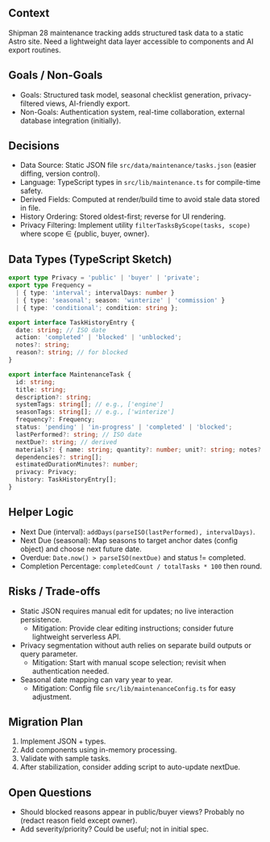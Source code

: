 ## Context
Shipman 28 maintenance tracking adds structured task data to a static Astro site. Need a lightweight data layer accessible to components and AI export routines.

## Goals / Non-Goals
- Goals: Structured task model, seasonal checklist generation, privacy-filtered views, AI-friendly export.
- Non-Goals: Authentication system, real-time collaboration, external database integration (initially).

## Decisions
- Data Source: Static JSON file `src/data/maintenance/tasks.json` (easier diffing, version control).
- Language: TypeScript types in `src/lib/maintenance.ts` for compile-time safety.
- Derived Fields: Computed at render/build time to avoid stale data stored in file.
- History Ordering: Stored oldest-first; reverse for UI rendering.
- Privacy Filtering: Implement utility `filterTasksByScope(tasks, scope)` where scope ∈ {public, buyer, owner}.

## Data Types (TypeScript Sketch)
```ts
export type Privacy = 'public' | 'buyer' | 'private';
export type Frequency =
  | { type: 'interval'; intervalDays: number }
  | { type: 'seasonal'; season: 'winterize' | 'commission' }
  | { type: 'conditional'; condition: string };

export interface TaskHistoryEntry {
  date: string; // ISO date
  action: 'completed' | 'blocked' | 'unblocked';
  notes?: string;
  reason?: string; // for blocked
}

export interface MaintenanceTask {
  id: string;
  title: string;
  description?: string;
  systemTags: string[]; // e.g., ['engine']
  seasonTags: string[]; // e.g., ['winterize']
  frequency?: Frequency;
  status: 'pending' | 'in-progress' | 'completed' | 'blocked';
  lastPerformed?: string; // ISO date
  nextDue?: string; // derived
  materials?: { name: string; quantity?: number; unit?: string; notes?: string }[];
  dependencies?: string[];
  estimatedDurationMinutes?: number;
  privacy: Privacy;
  history: TaskHistoryEntry[];
}
```

## Helper Logic
- Next Due (interval): `addDays(parseISO(lastPerformed), intervalDays)`.
- Next Due (seasonal): Map seasons to target anchor dates (config object) and choose next future date.
- Overdue: `Date.now() > parseISO(nextDue)` and status != completed.
- Completion Percentage: `completedCount / totalTasks * 100` then round.

## Risks / Trade-offs
- Static JSON requires manual edit for updates; no live interaction persistence.
  - Mitigation: Provide clear editing instructions; consider future lightweight serverless API.
- Privacy segmentation without auth relies on separate build outputs or query parameter.
  - Mitigation: Start with manual scope selection; revisit when authentication needed.
- Seasonal date mapping can vary year to year.
  - Mitigation: Config file `src/lib/maintenanceConfig.ts` for easy adjustment.

## Migration Plan
1. Implement JSON + types.
2. Add components using in-memory processing.
3. Validate with sample tasks.
4. After stabilization, consider adding script to auto-update nextDue.

## Open Questions
- Should blocked reasons appear in public/buyer views? Probably no (redact reason field except owner).
- Add severity/priority? Could be useful; not in initial spec.

